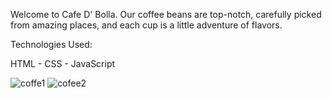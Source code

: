 Welcome to Cafe D' Bolla.
Our coffee beans are top-notch, carefully picked from amazing places, and each cup is a little adventure of flavors.


Technologies Used:

HTML - CSS - JavaScript

![coffe1](https://github.com/liviamucioniu/Coffee-Shop-Website/assets/130161176/bf7c5580-4dee-47aa-a12f-6c686e953bba)
![cofee2](https://github.com/liviamucioniu/Coffee-Shop-Website/assets/130161176/3c4a7f38-91ec-4782-95b5-d132670bd67d)
